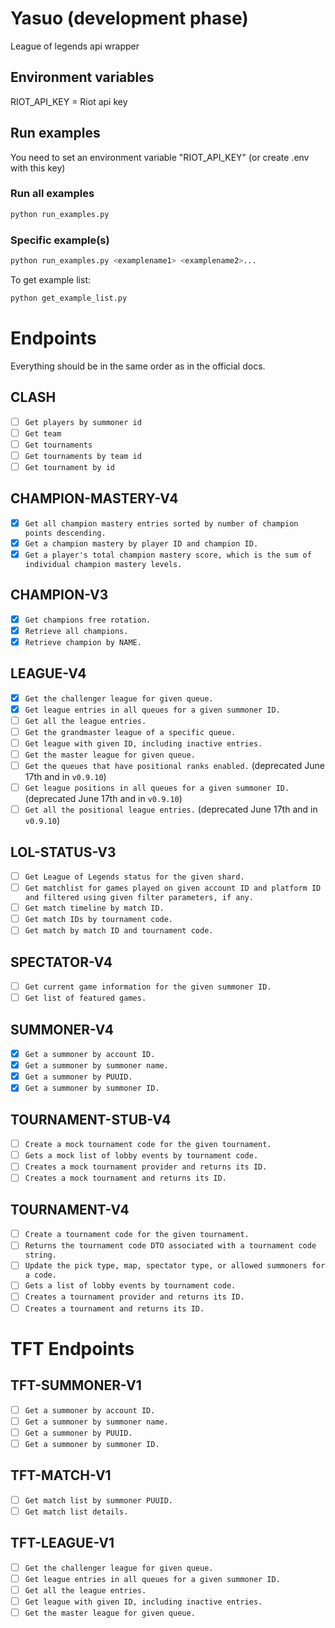 # Yasuo (development phase)

League of legends api wrapper

## Environment variables

RIOT_API_KEY = Riot api key

## Run examples

You need to set an environment variable "RIOT_API_KEY" (or create .env with this key)

### Run all examples
```sh
python run_examples.py
```

### Specific example(s)
```sh
python run_examples.py <examplename1> <examplename2>...
```

To get example list:
```sh
python get_example_list.py
```

# Endpoints 
Everything should be in the same order as in the official docs.
## CLASH
- [ ] `Get players by summoner id`
- [ ] `Get team`
- [ ] `Get tournaments`
- [ ] `Get tournaments by team id`
- [ ] `Get tournament by id`
## CHAMPION-MASTERY-V4
- [x] `Get all champion mastery entries sorted by number of champion points descending.`
- [x] `Get a champion mastery by player ID and champion ID.`
- [x] `Get a player's total champion mastery score, which is the sum of individual champion mastery levels.`
## CHAMPION-V3
- [x] `Get champions free rotation.`
- [x] `Retrieve all champions.`
- [x] `Retrieve champion by NAME.`
## LEAGUE-V4
- [x] `Get the challenger league for given queue.`
- [x] `Get league entries in all queues for a given summoner ID.`
- [ ] `Get all the league entries.`
- [ ] `Get the grandmaster league of a specific queue.`
- [ ] `Get league with given ID, including inactive entries.`
- [ ] `Get the master league for given queue.`
- [ ] `Get the queues that have positional ranks enabled.` (deprecated June 17th and in `v0.9.10`)
- [ ] `Get league positions in all queues for a given summoner ID.` (deprecated June 17th and in `v0.9.10`)
- [ ] `Get all the positional league entries.` (deprecated June 17th and in `v0.9.10`)
## LOL-STATUS-V3
- [ ] `Get League of Legends status for the given shard.`
- [ ] `Get matchlist for games played on given account ID and platform ID and filtered using given filter parameters, if any.`
- [ ] `Get match timeline by match ID.`
- [ ] `Get match IDs by tournament code.`
- [ ] `Get match by match ID and tournament code.`
## SPECTATOR-V4
- [ ] `Get current game information for the given summoner ID.`
- [ ] `Get list of featured games.`
## SUMMONER-V4
- [x] `Get a summoner by account ID.`
- [x] `Get a summoner by summoner name.`
- [x] `Get a summoner by PUUID.`
- [x] `Get a summoner by summoner ID.`
## TOURNAMENT-STUB-V4
- [ ] `Create a mock tournament code for the given tournament.`
- [ ] `Gets a mock list of lobby events by tournament code.`
- [ ] `Creates a mock tournament provider and returns its ID.`
- [ ] `Creates a mock tournament and returns its ID.`
## TOURNAMENT-V4
- [ ] `Create a tournament code for the given tournament.`
- [ ] `Returns the tournament code DTO associated with a tournament code string.`
- [ ] `Update the pick type, map, spectator type, or allowed summoners for a code.`
- [ ] `Gets a list of lobby events by tournament code.`
- [ ] `Creates a tournament provider and returns its ID.`
- [ ] `Creates a tournament and returns its ID.`

# TFT Endpoints
## TFT-SUMMONER-V1
- [ ] `Get a summoner by account ID.`
- [ ] `Get a summoner by summoner name.`
- [ ] `Get a summoner by PUUID.`
- [ ] `Get a summoner by summoner ID.`
## TFT-MATCH-V1
- [ ] `Get match list by summoner PUUID.`
- [ ] `Get match list details.`
## TFT-LEAGUE-V1
- [ ] `Get the challenger league for given queue.`
- [ ] `Get league entries in all queues for a given summoner ID.`
- [ ] `Get all the league entries.`
- [ ] `Get league with given ID, including inactive entries.`
- [ ] `Get the master league for given queue.`